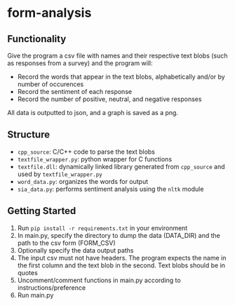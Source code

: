 # form-analysis
## Functionality
Give the program a csv file with names and their respective text blobs (such as responses from a survey) and the program will:
- Record the words that appear in the text blobs, alphabetically and/or by number of occurences
- Record the sentiment of each response
- Record the number of positive, neutral, and negative responses

All data is outputted to json, and a graph is saved as a png.
## Structure
- ```cpp_source```: C/C++ code to parse the text blobs 
- ```textfile_wrapper.py```: python wrapper for C functions
- ```textfile.dll```: dynamically linked library generated from ```cpp_source``` and used by ```textfile_wrapper.py```
- ```word_data.py```: organizes the words for output
- ```sia_data.py```: performs sentiment analysis using the ```nltk``` module
## Getting Started
1. Run ```pip install -r requirements.txt``` in your environment
2. In main.py, specify the directory to dump the data (DATA_DIR) and the path to the csv form (FORM_CSV)
3. Optionally specify the data output paths
4. The input csv must not have headers. The program expects the name in the first column and the text blob in the second. Text blobs should be in quotes
5. Uncomment/comment functions in main.py according to instructions/preference
6. Run main.py
